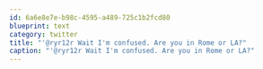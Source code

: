 ```yaml
---
id: 6a6e8e7e-b98c-4595-a489-725c1b2fcd80
blueprint: text
category: twitter
title: "'@ryr12r Wait I'm confused. Are you in Rome or LA?"
caption: "'@ryr12r Wait I'm confused. Are you in Rome or LA?"
---
```

